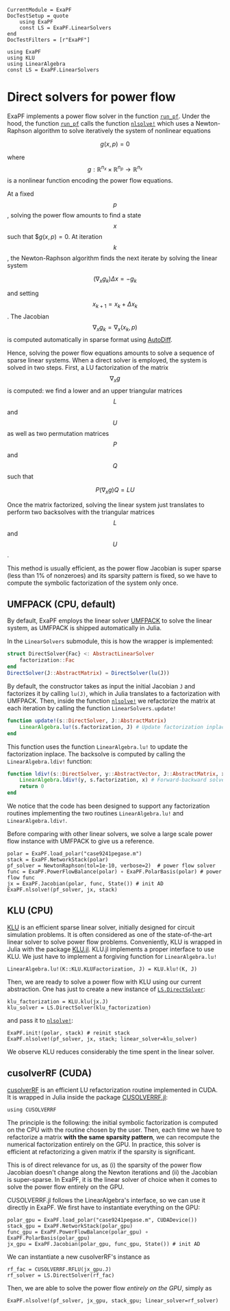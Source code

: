 ```@meta
CurrentModule = ExaPF
DocTestSetup = quote
    using ExaPF
    const LS = ExaPF.LinearSolvers
end
DocTestFilters = [r"ExaPF"]
```

```@setup direct_solver
using ExaPF
using KLU
using LinearAlgebra
const LS = ExaPF.LinearSolvers

```

# Direct solvers for power flow

ExaPF implements a power flow solver in the function [`run_pf`](@ref).
Under the hood, the function [`run_pf`](@ref) calls the function
[`nlsolve!`](@ref) which uses a Newton-Raphson
algorithm to solve iteratively the system of nonlinear equations
```math
g(x, p) = 0
```
where $$g: \mathbb{R}^{n_x} \times \mathbb{R}^{n_p} \to \mathbb{R}^{n_x}$$
is a nonlinear function encoding the power flow equations.

At a fixed $$p$$, solving the power flow amounts to find a
state $$x$$ such that $$g(x, p) = 0$.
At iteration $$k$$, the Newton-Raphson algorithm finds
the next iterate by solving the linear system
```math
(\nabla_x g_k) \Delta x = - g_k
```
and setting $$x_{k+1} = x_{k} + \Delta x_k$$.
The Jacobian $$\nabla_x g_k = \nabla_x (x_k, p)$$ is
computed automatically in sparse format using [AutoDiff](@ref).

Hence, solving the power flow equations amounts to solve
a sequence of sparse linear systems. When a direct solver
is employed, the system is solved in two steps. First, a
LU factorization of the matrix $$\nabla_x g$$ is computed:
we find a lower and an upper triangular matrices
$$L$$ and $$U$$ as well as two permutation matrices $$P$$ and $$Q$$
such that
```math
P (\nabla_x g) Q = LU
```
Once the matrix factorized, solving the linear system just translates
to perform two backsolves with the triangular matrices $$L$$ and $$U$$.

This method is usually efficient, as the power flow Jacobian is
super sparse (less than 1% of nonzeroes) and its sparsity pattern is fixed,
so we have to compute the symbolic factorization of the system only once.

## UMFPACK (CPU, default)

By default, ExaPF employs the linear solver [UMFPACK](https://people.sc.fsu.edu/~jburkardt/f77_src/umfpack/umfpack.html)
to solve the linear system, as UMFPACK is shipped automatically in Julia.

In the `LinearSolvers` submodule, this is how the wrapper is implemented:
```julia
struct DirectSolver{Fac} <: AbstractLinearSolver
    factorization::Fac
end
DirectSolver(J::AbstractMatrix) = DirectSolver(lu(J))

```
By default, the constructor takes as input the initial Jacobian `J` and
factorizes it by calling `lu(J)`, which in Julia translates to a factorization
with UMFPACK. Then, inside the function [`nlsolve!`](@ref) we refactorize
the matrix at each iteration by calling the function `LinearSolvers.update!`
```julia
function update!(s::DirectSolver, J::AbstractMatrix)
    LinearAlgebra.lu!(s.factorization, J) # Update factorization inplace
end
```
This function uses the function `LinearAlgebra.lu!` to update the factorization inplace.
The backsolve is computed by calling the `LinearAlgebra.ldiv!` function:
```julia
function ldiv!(s::DirectSolver, y::AbstractVector, J::AbstractMatrix, x::AbstractVector)
    LinearAlgebra.ldiv!(y, s.factorization, x) # Forward-backward solve
    return 0
end
```
We notice that the code has been designed to support any factorization
routines implementing the two routines `LinearAlgebra.lu!` and `LinearAlgebra.ldiv!`.

Before comparing with other linear solvers, we solve a large scale
power flow instance with UMFPACK to give us a reference.
```@example direct_solver
polar = ExaPF.load_polar("case9241pegase.m")
stack = ExaPF.NetworkStack(polar)
pf_solver = NewtonRaphson(tol=1e-10, verbose=2)  # power flow solver
func = ExaPF.PowerFlowBalance(polar) ∘ ExaPF.PolarBasis(polar) # power flow func
jx = ExaPF.Jacobian(polar, func, State()) # init AD
ExaPF.nlsolve!(pf_solver, jx, stack)
```

## KLU (CPU)

[KLU](https://dl.acm.org/doi/abs/10.1145/1824801.1824814) is an
efficient sparse linear solver, initially designed for circuit simulation
problems. It is often considered as one of the state-of-the-art linear solver
to solve power flow problems. Conveniently, KLU is wrapped in Julia
with the package [KLU.jl](https://github.com/JuliaSparse/KLU.jl).
KLU.jl implements a proper interface to use KLU. We just have to implement
a forgiving function for `LinearAlgebra.lu!`
```@example direct_solver
LinearAlgebra.lu!(K::KLU.KLUFactorization, J) = KLU.klu!(K, J)

```
Then, we are ready to solve a power flow with KLU using our current
abstraction. One has just to create a new instance of [`LS.DirectSolver`](@ref):
```@example direct_solver
klu_factorization = KLU.klu(jx.J)
klu_solver = LS.DirectSolver(klu_factorization)

```
and pass it to [`nlsolve!`](@ref):
```@example direct_solver
ExaPF.init!(polar, stack) # reinit stack
ExaPF.nlsolve!(pf_solver, jx, stack; linear_solver=klu_solver)

```
We observe KLU reduces considerably the time spent in the linear solver.


## cusolverRF (CUDA)

[cusolverRF](https://docs.nvidia.com/cuda/cusolver/index.html#cuSolverRF-reference)
is an efficient LU refactorization routine implemented in CUDA.
It is wrapped in Julia inside the package [CUSOLVERRF.jl](https://github.com/exanauts/CUSOLVERRF.jl):
```@example direct_solver
using CUSOLVERRF
```

The principle is the following: the initial symbolic factorization
is computed on the CPU with the routine chosen by the user. Then,
each time we have to refactorize a matrix **with the same sparsity pattern**,
we can recompute the numerical factorization entirely on the GPU.
In practice, this solver is efficient at refactorizing a given matrix
if the sparsity is significant.

This is of direct relevance for us, as (i) the sparsity of the power
flow Jacobian doesn't change along the Newton iterations and
(ii) the Jacobian is super-sparse. In ExaPF, it is the linear solver
of choice when it comes to solve the power flow entirely on the GPU.

CUSOLVERRF.jl follows the LinearAlgebra's interface, so we can use
it directly in ExaPF.
We first have to instantiate everything on the GPU:
```@example direct_solver
polar_gpu = ExaPF.load_polar("case9241pegase.m", CUDADevice())
stack_gpu = ExaPF.NetworkStack(polar_gpu)
func_gpu = ExaPF.PowerFlowBalance(polar_gpu) ∘ ExaPF.PolarBasis(polar_gpu)
jx_gpu = ExaPF.Jacobian(polar_gpu, func_gpu, State()) # init AD
```
We can instantiate a new cusolverRF's instance as
```@example direct_solver
rf_fac = CUSOLVERRF.RFLU(jx_gpu.J)
rf_solver = LS.DirectSolver(rf_fac)

```
Then, we are able to solve the power flow *entirely on the GPU*, simply as
```@example direct_solver
ExaPF.nlsolve!(pf_solver, jx_gpu, stack_gpu; linear_solver=rf_solver)

```

